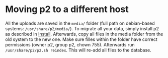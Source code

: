 # Moving p2 to a different host

All the uploads are saved in the `media/` folder (full path on debian-based systems: `/usr/share/p2/media/`). To migrate all your data, simply install p2 as described in [Install](/install/package/). Afterwards, copy all files in the media folder from the old system to the new one. Make sure filles within the folder have correct permissions (owner p2, group p2, chown 755). Afterwards run `/usr/share/p2/p2.sh reindex`. This will re-add all files to the database.
